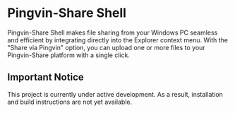 # Pingvin-Share Shell
Pingvin-Share Shell makes file sharing from your Windows PC seamless and efficient by integrating directly into the Explorer context menu. With the "Share via Pingvin" option, you can upload one or more files to your Pingvin-Share platform with a single click.

## Important Notice
This project is currently under active development. As a result, installation and build instructions are not yet available.